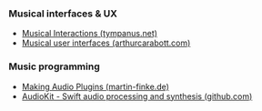 ### Musical interfaces & UX
- [Musical Interactions (tympanus.net)](https://tympanus.net/Development/MusicalInteractions/#)
- [Musical user interfaces (arthurcarabott.com)](http://www.arthurcarabott.com/mui/)

### Music programming
- [Making Audio Plugins (martin-finke.de)](http://martin-finke.de/blog/tags/making_audio_plugins.html)
- [AudioKit - Swift audio processing and synthesis (github.com)](https://github.com/AudioKit/AudioKit)
